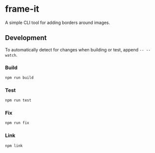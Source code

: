 # frame-it

A simple CLI tool for adding borders around images.

## Development

To automatically detect for changes when building or test, append `-- --watch`.

### Build

```sh
npm run build
```

### Test

```sh
npm run test
```

### Fix

```sh
npm run fix
```

### Link

```sh
npm link
```
